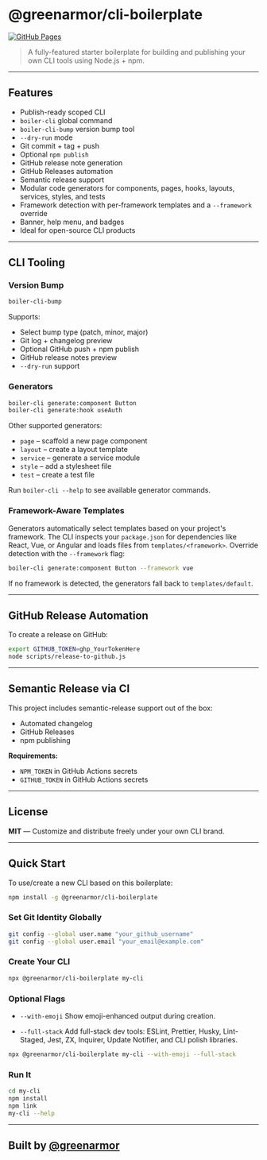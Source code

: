 # @greenarmor/cli-boilerplate

[![GitHub Pages](https://img.shields.io/badge/docs-online-success?logo=github&style=flat-square)](https://greenarmor.github.io/cli-boilerplate)

> A fully-featured starter boilerplate for building and publishing your own CLI tools using Node.js + npm.

---

## Features

- Publish-ready scoped CLI
- `boiler-cli` global command
- `boiler-cli-bump` version bump tool
- `--dry-run` mode
- Git commit + tag + push
- Optional `npm publish`
- GitHub release note generation
- GitHub Releases automation
- Semantic release support
- Modular code generators for components, pages, hooks, layouts, services, styles, and tests
- Framework detection with per-framework templates and a `--framework` override
- Banner, help menu, and badges
- Ideal for open-source CLI products

---

## CLI Tooling

### Version Bump

```bash
boiler-cli-bump
```

Supports:

- Select bump type (patch, minor, major)
- Git log + changelog preview
- Optional GitHub push + npm publish
- GitHub release notes preview
- `--dry-run` support

### Generators

```bash
boiler-cli generate:component Button
boiler-cli generate:hook useAuth
```

Other supported generators:

- `page` – scaffold a new page component
- `layout` – create a layout template
- `service` – generate a service module
- `style` – add a stylesheet file
- `test` – create a test file

Run `boiler-cli --help` to see available generator commands.

### Framework-Aware Templates

Generators automatically select templates based on your project's framework. The CLI inspects your `package.json` for dependencies like React, Vue, or Angular and loads files from `templates/<framework>`. Override detection with the `--framework` flag:

```bash
boiler-cli generate:component Button --framework vue
```

If no framework is detected, the generators fall back to `templates/default`.

---

## GitHub Release Automation

To create a release on GitHub:

```bash
export GITHUB_TOKEN=ghp_YourTokenHere
node scripts/release-to-github.js
```

---

## Semantic Release via CI

This project includes semantic-release support out of the box:

- Automated changelog
- GitHub Releases
- npm publishing

**Requirements:**

- `NPM_TOKEN` in GitHub Actions secrets
- `GITHUB_TOKEN` in GitHub Actions secrets

---

## License

**MIT** — Customize and distribute freely under your own CLI brand.

---

## Quick Start

To use/create a new CLI based on this boilerplate:

```bash
npm install -g @greenarmor/cli-boilerplate
```

### Set Git Identity Globally

```bash
git config --global user.name "your_github_username"
git config --global user.email "your_email@example.com"
```

### Create Your CLI

```bash
npx @greenarmor/cli-boilerplate my-cli
```

### Optional Flags

- `--with-emoji` 
  Show emoji-enhanced output during creation.

- `--full-stack`
  Add full-stack dev tools: ESLint, Prettier, Husky, Lint-Staged, Jest, ZX, Inquirer, Update Notifier, and CLI polish libraries.

```bash
npx @greenarmor/cli-boilerplate my-cli --with-emoji --full-stack
```

### Run It

```bash
cd my-cli
npm install
npm link
my-cli --help
```

---

## Built by [@greenarmor](https://github.com/greenarmor)

